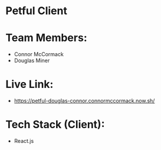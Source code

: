 # Petful Client

# Team Members:
  * Connor McCormack
  * Douglas Miner

# Live Link:
  * https://petful-douglas-connor.connormccormack.now.sh/

# Tech Stack (Client):
  * React.js